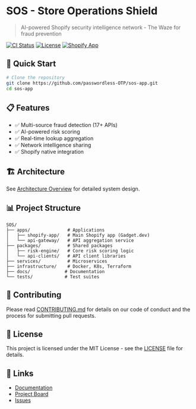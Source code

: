 # SOS - Store Operations Shield

> AI-powered Shopify security intelligence network - The Waze for fraud prevention

[![CI Status](https://github.com/passwordless-OTP/SOS/workflows/CI/badge.svg)](https://github.com/passwordless-OTP/SOS/actions)
[![License](https://img.shields.io/badge/license-MIT-blue.svg)](LICENSE)
[![Shopify App](https://img.shields.io/badge/Shopify-App-green.svg)](https://apps.shopify.com/sos)

## 🚀 Quick Start

```bash
# Clone the repository
git clone https://github.com/passwordless-OTP/sos-app.git
cd sos-app
```

## 📋 Features

- ✅ Multi-source fraud detection (17+ APIs)
- ✅ AI-powered risk scoring
- ✅ Real-time lookup aggregation
- ✅ Network intelligence sharing
- ✅ Shopify native integration

## 🏗️ Architecture

See [Architecture Overview](docs/architecture/system-design.md) for detailed system design.

## 📊 Project Structure

```
SOS/
├── apps/              # Applications
│   ├── shopify-app/   # Main Shopify app (Gadget.dev)
│   └── api-gateway/   # API aggregation service
├── packages/          # Shared packages
│   ├── risk-engine/   # Core risk scoring logic
│   └── api-clients/   # API client libraries
├── services/          # Microservices
├── infrastructure/    # Docker, K8s, Terraform
├── docs/             # Documentation
└── tests/            # Test suites
```

## 🤝 Contributing

Please read [CONTRIBUTING.md](CONTRIBUTING.md) for details on our code of conduct and the process for submitting pull requests.

## 📄 License

This project is licensed under the MIT License - see the [LICENSE](LICENSE) file for details.

## 🔗 Links

- [Documentation](https://github.com/passwordless-OTP/SOS/wiki)
- [Project Board](https://github.com/passwordless-OTP/SOS/projects)
- [Issues](https://github.com/passwordless-OTP/SOS/issues)
